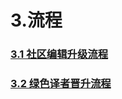 # 3.流程

### [3.1 社区编辑升级流程](http://101.200.168.100:4000/31-%E7%A4%BE%E5%8C%BA%E7%BC%96%E8%BE%91%E3%80%81%E8%AF%91%E8%80%85%E5%8A%A0%E5%85%A5%E7%9A%84%E7%94%9F%E5%91%BD%E5%91%A8%E6%9C%9F%E6%B5%81%E7%A8%8B.html)

### [3.2  绿色译者晋升流程](http://101.200.168.100:4000/32-%E7%BB%BF%E8%89%B2%E8%AF%91%E8%80%85%E5%8D%87%E7%BA%A7%E6%B5%81%E7%A8%8B.html)

